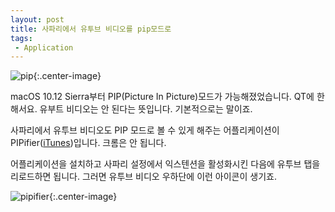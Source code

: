 ```yaml
---
layout: post
title: 사파리에서 유투브 비디오를 pip모드로
tags: 
 - Application
---
```


![pip](https://d.pr/i/kXJjAt+){:.center-image}

macOS 10.12 Sierra부터 PIP(Picture In Picture)모드가 가능해졌었습니다. QT에 한해서요. 유부트 비디오는 안 된다는 뜻입니다. 기본적으로는 말이죠.

사파리에서 유투브 비디오도 PIP 모드로 볼 수 있게 해주는 어플리케이션이 PIPifier([iTunes](https://itunes.apple.com/us/app/pipifier-pip-for-nearly-every-video/id1160374471?mt=12&uo=4&at=11l6hc&app=itunes&ct=fnd))입니다. 크롬은 안 됩니다.

어플리케이션을 설치하고 사파리 설정에서 익스텐션을 활성화시킨 다음에 유투브 탭을 리로드하면 됩니다. 그러면 유투브 비디오 우하단에 이런 아이콘이 생기죠.

![pipifier](https://d.pr/i/bPWK5J+){:.center-image}